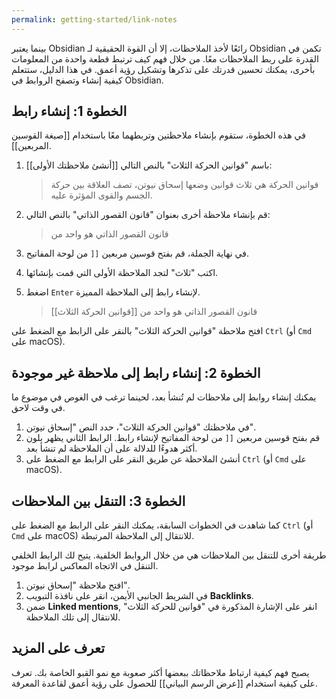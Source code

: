 ```yaml
---
permalink: getting-started/link-notes
---
```


بينما يعتبر Obsidian رائعًا لأخذ الملاحظات، إلا أن القوة الحقيقية لـ Obsidian تكمن في القدرة على ربط الملاحظات معًا. من خلال فهم كيف ترتبط قطعة واحدة من المعلومات بأخرى، يمكنك تحسين قدرتك على تذكرها وتشكيل رؤية أعمق. في هذا الدليل، ستتعلم كيفية إنشاء وتصفح الروابط في Obsidian.

## الخطوة 1: إنشاء رابط

في هذه الخطوة، ستقوم بإنشاء ملاحظتين وتربطهما معًا باستخدام \[\[صيغة القوسين المربعين]].

1. [[أنشئ ملاحظتك الأولى]] باسم "قوانين الحركة الثلاث" بالنص التالي:

	 > قوانين الحركة هي ثلاث قوانين وضعها إسحاق نيوتن، تصف العلاقة بين حركة الجسم والقوى المؤثرة عليه.

2. قم بإنشاء ملاحظة أخرى بعنوان "قانون القصور الذاتي" بالنص التالي:

	 > قانون القصور الذاتي هو واحد من

3. في نهاية الجملة، قم بفتح قوسين مربعين `[[` من لوحة المفاتيح.
4. اكتب "ثلاث" لتجد الملاحظة الأولى التي قمت بإنشائها.
5. اضغط `Enter` لإنشاء رابط إلى الملاحظة المميزة.

	 > قانون القصور الذاتي هو واحد من \[\[قوانين الحركة الثلاث]]

افتح ملاحظة "قوانين الحركة الثلاث" بالنقر على الرابط مع الضغط على `Ctrl` (أو `Cmd` على macOS).

## الخطوة 2: إنشاء رابط إلى ملاحظة غير موجودة

يمكنك إنشاء روابط إلى ملاحظات لم تُنشأ بعد، لحينما ترغب في الغوص في موضوع ما في وقت لاحق.

1. في ملاحظتك "قوانين الحركة الثلاث"، حدد النص "إسحاق نيوتن".
2. قم بفتح قوسين مربعين `[[` من لوحة المفاتيح لإنشاء رابط. الرابط الثاني يظهر بلون أكثر هدوءًا للدلالة على أن الملاحظة لم تنشأ بعد.
3. أنشئ الملاحظة عن طريق النقر على الرابط مع الضغط على `Ctrl` (أو `Cmd` على macOS).

## الخطوة 3: التنقل بين الملاحظات

كما شاهدت في الخطوات السابقة، يمكنك النقر على الرابط مع الضغط على `Ctrl` (أو `Cmd` على macOS) للانتقال إلى الملاحظة المرتبطة.

طريقة أخرى للتنقل بين الملاحظات هي من خلال الروابط الخلفية. يتيح لك الرابط الخلفي التنقل في الاتجاه المعاكس لرابط موجود.

1. افتح ملاحظة "إسحاق نيوتن".
2. في الشريط الجانبي الأيمن، انقر على نافذة التبويب **Backlinks**.
3. ضمن **Linked mentions**, انقر على الإشارة المذكورة في "قوانين للحركة الثلاث" للانتقال إلى تلك الملاحظة.

## تعرف على المزيد

يصبح فهم كيفية ارتباط ملاحظاتك ببعضها أكثر صعوبة مع نمو القبو الخاصة بك. تعرف على كيفية استخدام [[عرض الرسم البياني]] للحصول على رؤية أعمق لقاعدة المعرفة.
